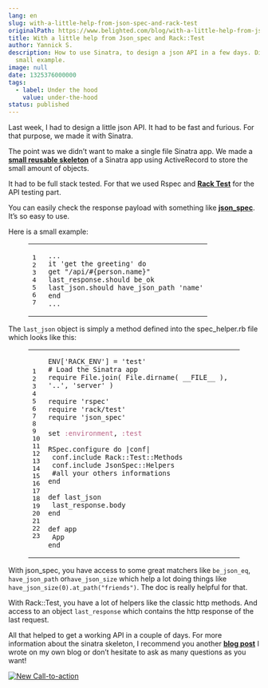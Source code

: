 ```yaml
---
lang: en
slug: with-a-little-help-from-json-spec-and-rack-test
originalPath: https://www.belighted.com/blog/with-a-little-help-from-json-spec-and-rack-test
title: With a little help from Json_spec and Rack::Test
author: Yannick S.
description: How to use Sinatra, to design a json API in a few days. Discover a
  small example.
image: null
date: 1325376000000
tags:
  - label: Under the hood
    value: under-the-hood
status: published
---
```

Last week, I had to design a little json API. It had to be fast and furious. For that purpose, we made it with Sinatra.

The point was we didn’t want to make a single file Sinatra app. We made a **[small reusable skeleton](https://github.com/ys/sinatra-skeleton)** of a Sinatra app using ActiveRecord to store the small amount of objects.

It had to be full stack tested. For that we used Rspec and **[Rack Test](https://github.com/brynary/rack-test/)** for the API testing part.

You can easily check the response payload with something like **[json\_spec](https://github.com/collectiveidea/json_spec/)**. It’s so easy to use.

Here is a small example:

<figure class="code"><div class="highlight"><table><tbody><tr><td class="gutter"><pre class="line-numbers"><span class="line-number">1</span>
<span class="line-number">2</span>
<span class="line-number">3</span>
<span class="line-number">4</span>
<span class="line-number">5</span>
<span class="line-number">6</span>
<span class="line-number">7</span>
</pre></td><td class="code"><pre><code class="ruby"><span class="line"> <span class="o">.</span><span class="n">.</span><span class="o">.</span>
</span><span class="line"> <span class="n">it</span> <span class="s1"><span class="string">'get the greeting'</span></span> <span class="k"><span class="keyword">do</span></span>
</span><span class="line"> <span class="n">get</span> <span class="s2"><span class="string">"/api/</span></span><span class="string"><span class="si"><span class="subst">#{</span></span><span class="subst"><span class="n">person</span><span class="o">.</span><span class="n">name</span><span class="si">}</span></span><span class="si"></span><span class="s2">"</span></span><span class="s2"></span>
</span><span class="line"> <span class="n">last_response</span><span class="o">.</span><span class="n">should</span> <span class="n">be_ok</span>
</span><span class="line"> <span class="n">last_json</span><span class="o">.</span><span class="n">should</span> <span class="n">have_json_path</span> <span class="s1"><span class="string">'name'</span></span>
</span><span class="line"> <span class="k"><span class="keyword">end</span></span>
</span><span class="line"> <span class="o">.</span><span class="n">.</span><span class="o">.</span>
</span></code></pre></td></tr></tbody></table></div></figure>

The `last_json` object is simply a method defined into the spec\_helper.rb file which looks like this:

<figure class="code"><div class="highlight"><table><tbody><tr><td class="gutter"><pre class="line-numbers"><span class="line-number">1</span>
<span class="line-number">2</span>
<span class="line-number">3</span>
<span class="line-number">4</span>
<span class="line-number">5</span>
<span class="line-number">6</span>
<span class="line-number">7</span>
<span class="line-number">8</span>
<span class="line-number">9</span>
<span class="line-number">10</span>
<span class="line-number">11</span>
<span class="line-number">12</span>
<span class="line-number">13</span>
<span class="line-number">14</span>
<span class="line-number">15</span>
<span class="line-number">16</span>
<span class="line-number">17</span>
<span class="line-number">18</span>
<span class="line-number">19</span>
<span class="line-number">20</span>
<span class="line-number">21</span>
<span class="line-number">22</span>
<span class="line-number">23</span>
</pre></td><td class="code"><pre><code class="ruby"><span class="line"><span class="no"><span class="constant">ENV</span></span><span class="o">[</span><span class="s1"><span class="string">'RACK_ENV'</span></span><span class="o">]</span> <span class="o">=</span> <span class="s1"><span class="string">'test'</span></span>
</span><span class="line"><span class="c1"><span class="comment"># Load the Sinatra app</span></span>
</span><span class="line"><span class="nb"><span class="keyword">require</span></span> <span class="no"><span class="constant">File</span></span><span class="o">.</span><span class="n">join</span><span class="p">(</span> <span class="no"><span class="constant">File</span></span><span class="o">.</span><span class="n">dirname</span><span class="p">(</span><span class="bp"> __FILE_<span class="number">_</span> </span><span class="p">),</span> <span class="s1"><span class="string">'..'</span></span><span class="p">,</span> <span class="s1"><span class="string">'server'</span></span> <span class="p">)</span>
</span><span class="line">
</span><span class="line"><span class="nb"><span class="keyword">require</span></span> <span class="s1"><span class="string">'rspec'</span></span>
</span><span class="line"><span class="nb"><span class="keyword">require</span></span> <span class="s1"><span class="string">'rack/test'</span></span>
</span><span class="line"><span class="nb"><span class="keyword">require</span></span> <span class="s1"><span class="string">'json_spec'</span></span>
</span><span class="line">
</span><span class="line"><span class="n">set</span> <span class="ss"><span class="symbol">:environment</span></span><span class="p">,</span> <span class="ss"><span class="symbol">:test</span></span>
</span><span class="line">
</span><span class="line"><span class="no"><span class="constant">RSpec</span></span><span class="o">.</span><span class="n">configure</span> <span class="k"><span class="keyword">do</span></span> <span class="o">|</span><span class="n">conf</span><span class="o">|</span>
</span><span class="line"> <span class="n">conf</span><span class="o">.</span><span class="n"><span class="keyword">include</span></span> <span class="no"><span class="constant">Rack</span></span><span class="constant"><span class="o">::</span><span class="no">Test</span><span class="o">::</span><span class="no">Methods</span></span><span class="no"></span>
</span><span class="line"> <span class="n">conf</span><span class="o">.</span><span class="n"><span class="keyword">include</span></span> <span class="no"><span class="constant">JsonSpec</span></span><span class="constant"><span class="o">::</span><span class="no">Helpers</span></span><span class="no"></span>
</span><span class="line"> <span class="c1"><span class="comment">#all your others informations</span></span>
</span><span class="line"><span class="k"><span class="keyword">end</span></span>
</span><span class="line">
</span><span class="line"><span class="k"><span class="function"><span class="keyword">def</span></span></span><span class="function"> <span class="nf"><span class="title">last_json</span></span></span><span class="nf"></span>
</span><span class="line"> <span class="n">last_response</span><span class="o">.</span><span class="n">body</span>
</span><span class="line"><span class="k"><span class="keyword">end</span></span>
</span><span class="line">
</span><span class="line"><span class="k"><span class="function"><span class="keyword">def</span></span></span><span class="function"> <span class="nf"><span class="title">app</span></span></span><span class="nf"></span>
</span><span class="line"> <span class="no"><span class="constant">App</span></span>
</span><span class="line"><span class="k"><span class="keyword">end</span></span>
</span></code></pre></td></tr></tbody></table></div></figure>

With json\_spec, you have access to some great matchers like `be_json_eq`, `have_json_path` or`have_json_size` which help a lot doing things like `have_json_size(0).at_path("friends")`. The doc is really helpful for that.

With Rack::Test, you have a lot of helpers like the classic http methods. And access to an object `last_response` which contains the http response of the last request.

All that helped to get a working API in a couple of days. For more information about the sinatra skeleton, I recommend you another **[blog post](https://blog.yannick.io/blog/2012/07/28/sinatra-skeleton/)** I wrote on my own blog or don’t hesitate to ask as many questions as you want!  
  
[![New Call-to-action](https://no-cache.hubspot.com/cta/default/1684659/fb3606cc-cc1b-47d0-ae85-2c9f69837fe2.png)](https://cta-redirect.hubspot.com/cta/redirect/1684659/fb3606cc-cc1b-47d0-ae85-2c9f69837fe2)